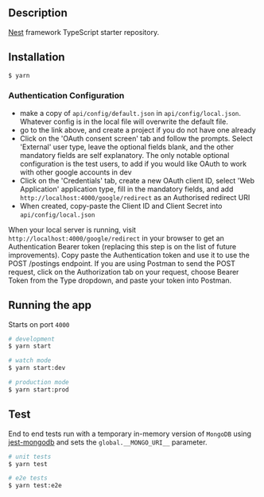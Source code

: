 ## Description

[Nest](https://github.com/nestjs/nest) framework TypeScript starter repository.

## Installation

```bash
$ yarn
```

### Authentication Configuration

- make a copy of `api/config/default.json` in `api/config/local.json`. Whatever config is in the local file will overwrite the default file.
- go to the link above, and create a project if you do not have one already
- Click on the 'OAuth consent screen' tab and follow the prompts. Select 'External' user type, leave the optional fields blank, and the other mandatory fields are self explanatory. The only notable optional configuration is the test users, to add if you would like OAuth to work with other google accounts in dev
- Click on the 'Credentials' tab, create a new OAuth client ID, select 'Web Application' application type, fill in the mandatory fields, and add `http://localhost:4000/google/redirect` as an Authorised redirect URI
- When created, copy-paste the Client ID and Client Secret into `api/config/local.json`

When your local server is running, visit `http://localhost:4000/google/redirect` in your browser to get an Authentication Bearer token (replacing this step is on the list of future improvements). Copy paste the Authentication token and use it to use the POST /postings endpoint. If you are using Postman to send the POST request, click on the Authorization tab on your request, choose Bearer Token from the Type dropdown, and paste your token into Postman.

## Running the app

Starts on port `4000`

```bash
# development
$ yarn start

# watch mode
$ yarn start:dev

# production mode
$ yarn start:prod
```

## Test

End to end tests run with a temporary in-memory version of `MongoDB` using [jest-mongodb](https://github.com/shelfio/jest-mongodb) and sets the `global.__MONGO_URI__` parameter.

```bash
# unit tests
$ yarn test

# e2e tests
$ yarn test:e2e
```
